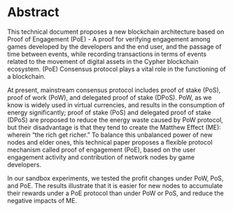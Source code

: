 # Abstract

This technical document proposes a new blockchain architecture based on Proof of Engagement (PoE) - A proof for verifying engagement among games developed by the developers and the end user, and the passage of time between events, while recording transactions in terms of events related to the movement of digital assets in the Cypher blockchain ecosystem. (PoE) Consensus protocol plays a vital role in the functioning of a blockchain.&#x20;

At present, mainstream consensus protocol includes proof of stake (PoS), proof of work (PoW), and delegated proof of stake (DPoS). PoW, as we know is widely used in virtual currencies, and results in the consumption of energy significantly; proof of stake (PoS) and delegated proof of stake (DPoS) are proposed to reduce the energy waste caused by PoW protocol, but their disadvantage is that they tend to create the Matthew Effect (ME): wherein “the rich get richer.” To balance this unbalanced power of new nodes and elder ones, this technical paper proposes a flexible protocol mechanism called proof of engagement (PoE), based on the user engagement activity and contribution of network nodes by game developers.&#x20;

In our sandbox experiments, we tested the profit changes under PoW, PoS, and PoE. The results illustrate that it is easier for new nodes to accumulate their rewards under a PoE protocol than under PoW or PoS, and reduce the negative impacts of ME.
